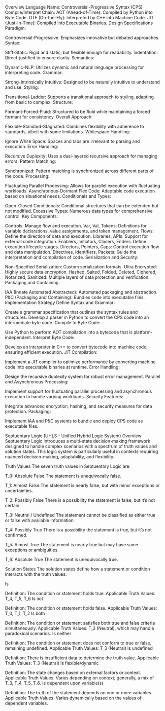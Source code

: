Overview
Language Name: Controversial-Progressive Syntax (CPS)
Compile/Interpret Chain:
AOT (Ahead-of-Time): Compiled by Python into Byte Code.
OTF (On-the-Fly): Interpreted by C++ into Machine Code.
JIT (Just-In-Time): Compiled into Executable Binaries.
Design Specifications
Paradigm:

Controversial-Progressive: Emphasizes innovative but debated approaches.
Syntax:

Stiff-Static: Rigid and static, but flexible enough for readability.
Indentation: Direct-justified to ensure clarity.
Semantics:

Dynamic-NLP: Utilizes dynamic and natural language processing for interpreting code.
Grammar:

Strong-Intrinsically Intuitive: Designed to be naturally intuitive to understand and use.
Styling:

Transitional-Ladder: Supports a transitional approach to styling, adapting from basic to complex.
Structure:

Formant-Forced-Fluid: Structured to be fluid while maintaining a forced formant for consistency.
Overall Approach:

Flexible-Standard-Stagnated: Combines flexibility with adherence to standards, albeit with some limitations.
Whitespace Handling:

Ignore White Space: Spaces and tabs are irrelevant to parsing and execution.
Error Handling:

Recursive Duplexity: Uses a dual-layered recursive approach for managing errors.
Pattern Matching:

Synchronized: Pattern matching is synchronized across different parts of the code.
Processing:

Fluctuating Parallel Processing: Allows for parallel execution with fluctuating workloads.
Asynchronous-Dormant Flex Code: Adaptable code execution based on situational needs.
Conditionals and Types:

Open-Closed Conditionals: Conditional structures that can be extended but not modified.
Excessive Types: Numerous data types for comprehensive control.
Key Components:

Controls: Manage flow and execution.
Var, Val, Tokens: Definitions for variable declarations, value assignments, and token management.
Flows: Define the direction of data and execution.
Libraries, APIs: Support for external code integration.
Enablers, Initiators, Closers, Enders: Define execution lifecycle stages.
Directors, Pointers, Caps: Control execution flow and data manipulation.
Directives, Identifiers, Packets: Guide the interpretation and compilation of code.
Serialization and Security:

Non-Specified Serialization: Custom serialization formats.
Ultra Encrypted: Highly secure data encryption.
Hashed, Salted, Folded, Deleted, Ciphered, Notarized, Sanitized: Multiple layers of data protection and verification.
Packaging and Containing:

IAA (Innate Automated Abstracted): Automated packaging and abstraction.
P&C (Packaging and Containing): Bundles code into executable files.
Implementation Strategy
Define Syntax and Grammar:

Create a grammar specification that outlines the syntax rules and structures.
Develop a parser in Python to convert the CPS code into an intermediate byte code.
Compile to Byte Code:

Use Python to perform AOT compilation into a bytecode that is platform-independent.
Interpret Byte Code:

Develop an interpreter in C++ to convert bytecode into machine code, ensuring efficient execution.
JIT Compilation:

Implement a JIT compiler to optimize performance by converting machine code into executable binaries at runtime.
Error Handling:

Design the recursive duplexity system for robust error management.
Parallel and Asynchronous Processing:

Implement support for fluctuating parallel processing and asynchronous execution to handle varying workloads.
Security Features:

Integrate advanced encryption, hashing, and security measures for data protection.
Packaging:

Implement IAA and P&C systems to bundle and deploy CPS code as executable files.



Septuentary Logic (UHLS - Unified Hybrid Logic System) Overview
Septuentary Logic introduces a multi-state decision-making framework designed to handle complex scenarios with a spectrum of truth values and solution states. This logic system is particularly useful in contexts requiring nuanced decision-making, adaptability, and flexibility.

Truth Values
The seven truth values in Septuentary Logic are:

T_0: Absolute False
The statement is unequivocally false.

T_1: Almost False
The statement is nearly false, but with minor exceptions or uncertainties.

T_2: Possibly False
There is a possibility the statement is false, but it’s not certain.

T_3: Neutral / Undefined
The statement cannot be classified as either true or false with available information.

T_4: Possibly True
There is a possibility the statement is true, but it’s not confirmed.

T_5: Almost True
The statement is nearly true but may have some exceptions or ambiguities.

T_6: Absolute True
The statement is unequivocally true.

Solution States
The solution states define how a statement or condition interacts with the truth values:

Is

Definition: The condition or statement holds true.
Applicable Truth Values: T_4, T_5, T_6
Is not

Definition: The condition or statement holds false.
Applicable Truth Values: T_0, T_1, T_2
Is both

Definition: The condition or statement satisfies both true and false criteria simultaneously.
Applicable Truth Values: T_3 (Neutral), which may handle paradoxical scenarios.
Is neither

Definition: The condition or statement does not conform to true or false, remaining undefined.
Applicable Truth Values: T_3 (Neutral)
Is undefined

Definition: There is insufficient data to determine the truth value.
Applicable Truth Values: T_3 (Neutral)
Is flexible/dynamic

Definition: The state changes based on external factors or context.
Applicable Truth Values: Varies depending on context; generally, a mix of T_3, T_4, T_5, T_6.
Is dependent upon variable(s)

Definition: The truth of the statement depends on one or more variables.
Applicable Truth Values: Varies dynamically based on the values of dependent variables.
